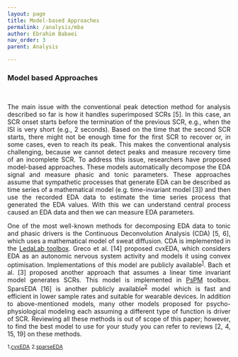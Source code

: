 ```yaml
---
layout: page
title: Model-based Approaches
permalink: /analysis/mba
author: Ebrahim Babaei
nav_order: 3
parent: Analysis

---
```


### Model based Approaches
<br>
<p align="justify">
The main issue with the conventional peak detection method for analysis described so far is how it handles superimposed
SCRs [5]. In this case, an SCR onset starts before the termination of the previous SCR, e.g., when the ISI is very short (e.g.,
2 seconds). Based on the time that the second SCR starts, there might not be enough time for the first SCR to recover
or, in some cases, even to reach its peak. This makes the conventional analysis challenging, because we cannot detect
peaks and measure recovery time of an incomplete SCR. To address this issue, researchers have proposed model-based
approaches. These models automatically decompose the EDA signal and measure phasic and tonic parameters. These
approaches assume that sympathetic processes that generate EDA can be described as time series of a mathematical
model (e.g. time-invariant model [3]) and then use the recorded EDA data to estimate the time series process that
generated the EDA values. With this we can understand central process caused an EDA data and then we can measure EDA parameters.</p>

<p align="justify">
One of the most well-known methods for decomposing EDA data to tonic and phasic drivers is the Continuous
Deconvolution Analysis (CDA) [5, 6], which uses a mathematical model of sweat diffusion. CDA is implemented in the
<a href="http://www.ledalab.de/">LedaLab toolbox</a>. Greco et al. [14] proposed cvxEDA, which considers EDA as an autonomic nervous system activity
and models it using convex optimisation. Implementations of this model are publicly available<sup><a href="#fn3" id="ref3">1</a></sup>. Bach et al. [3] proposed
another approach that assumes a linear time invariant model generates SCRs. This model is implemented in <a href="http://pspm.sourceforge.net">PsPM</a>
toolbox. SparsEDA [16] is another publicly available<sup><a href="#fn5" id="ref5">2</a></sup> model which is fast and efficient in lower sample rates and suitable
for wearable devices. In addition to above-mentioned models, many other models proposed for psycho-physiological
modeling each assuming a different type of function is driver of SCR. Reviewing all these methods is out of scope of this
    paper; however, to find the best model to use for your study you can refer to reviews [2, 4, 15, 19] on these methods.</p>

<sup id="fn3">1.<a href="https://github.com/lciti/cvxEDA" id="ref3">cvxEDA</a></sup>
<sup id="fn5">2.<a href="https://github.com/fhernandogallego/sparsEDA" id="ref5">sparseEDA</a></sup>